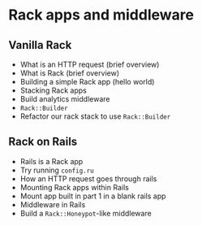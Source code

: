 Rack apps and middleware
========================

Vanilla Rack
------------

* What is an HTTP request (brief overview)
* What is Rack (brief overview)
* Building a simple Rack app (hello world)
* Stacking Rack apps
* Build analytics middleware
* `Rack::Builder`
* Refactor our rack stack to use `Rack::Builder`

Rack on Rails
-------------

* Rails is a Rack app
* Try running `config.ru`
* How an HTTP request goes through rails
* Mounting Rack apps within Rails
* Mount app built in part 1 in a blank rails app
* Middleware in Rails
* Build a `Rack::Honeypot`-like middleware
